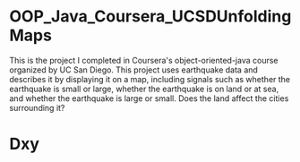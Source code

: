 # OOP_Java_Coursera_UCSDUnfoldingMaps
This is the project I completed in Coursera's object-oriented-java course organized by UC San Diego.
This project uses earthquake data and describes it by displaying it on a map, including signals such as whether the earthquake is small or large, whether the earthquake is on land or at sea, and whether the earthquake is large or small. Does the land affect the cities surrounding it?


# Dxy
